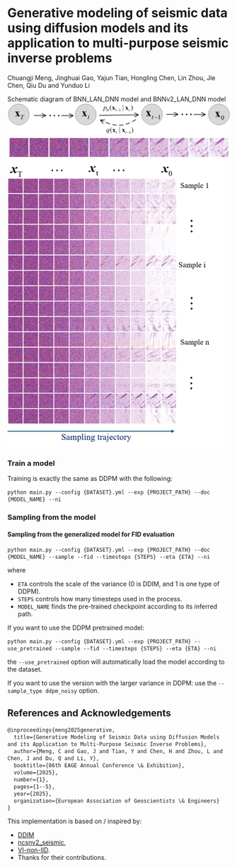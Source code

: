 # Generative modeling of seismic data using diffusion models and its application to multi-purpose seismic inverse problems

Chuangji Meng,  Jinghuai Gao, Yajun Tian, Hongling Chen, Lin Zhou, Jie Chen, Qiu Du and Yunduo Li

Schematic diagram of BNN_LAN_DNN model and  BNNv2_LAN_DNN model
![DDPM_sampling](assets/x_evolve.png)
![Unconditional sampling](assets/x_evolve_more.png)


### Train a model
Training is exactly the same as DDPM with the following:
```
python main.py --config {DATASET}.yml --exp {PROJECT_PATH} --doc {MODEL_NAME} --ni
```

### Sampling from the model

#### Sampling from the generalized model for FID evaluation
```
python main.py --config {DATASET}.yml --exp {PROJECT_PATH} --doc {MODEL_NAME} --sample --fid --timesteps {STEPS} --eta {ETA} --ni
```
where 
- `ETA` controls the scale of the variance (0 is DDIM, and 1 is one type of DDPM).
- `STEPS` controls how many timesteps used in the process.
- `MODEL_NAME` finds the pre-trained checkpoint according to its inferred path.

If you want to use the DDPM pretrained model:
```
python main.py --config {DATASET}.yml --exp {PROJECT_PATH} --use_pretrained --sample --fid --timesteps {STEPS} --eta {ETA} --ni
```
the `--use_pretrained` option will automatically load the model according to the dataset.


If you want to use the version with the larger variance in DDPM: use the `--sample_type ddpm_noisy` option.

## References and Acknowledgements
```
@inproceedings{meng2025generative,
  title={Generative Modeling of Seismic Data using Diffusion Models and its Application to Multi-Purpose Seismic Inverse Problems},
  author={Meng, C and Gao, J and Tian, Y and Chen, H and Zhou, L and Chen, J and Du, Q and Li, Y},
  booktitle={86th EAGE Annual Conference \& Exhibition},
  volume={2025},
  number={1},
  pages={1--5},
  year={2025},
  organization={European Association of Geoscientists \& Engineers}
}
```


This implementation is based on / inspired by:
- [DDIM](https://github.com/ermongroup/ddim)
- [ncsnv2_seismic](https://github.com/mengchuangji/ncsnv2_seismic),
- [VI-non-IID](https://github.com/mengchuangji/VI-Non-IID).
- Thanks for their contributions.

